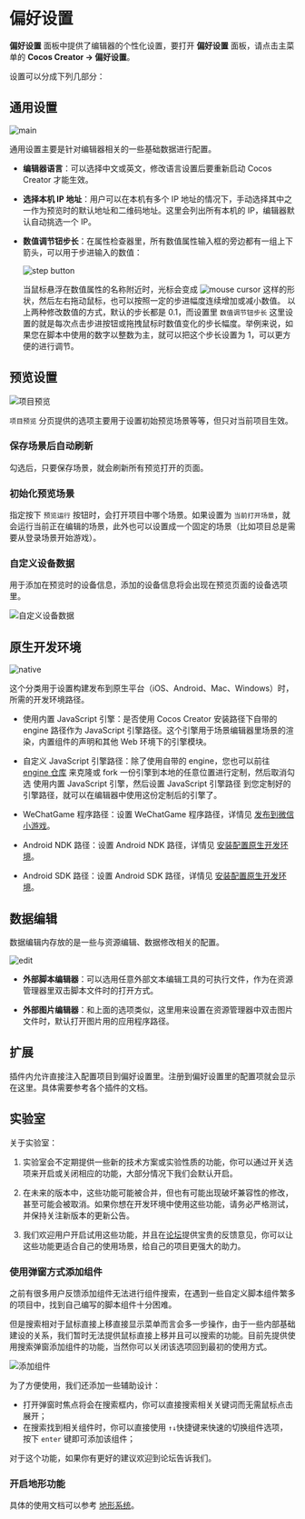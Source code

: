 # 偏好设置

**偏好设置** 面板中提供了编辑器的个性化设置，要打开 **偏好设置** 面板，请点击主菜单的 **Cocos Creator -> 偏好设置**。

设置可以分成下列几部分：

## 通用设置

![main](index/main.jpg)

通用设置主要是针对编辑器相关的一些基础数据进行配置。

-   **编辑器语言**：可以选择中文或英文，修改语言设置后要重新启动 Cocos Creator 才能生效。

-   **选择本机 IP 地址**：用户可以在本机有多个 IP 地址的情况下，手动选择其中之一作为预览时的默认地址和二维码地址。这里会列出所有本机的 IP，编辑器默认自动挑选一个 IP。

-   **数值调节钮步长**：在属性检查器里，所有数值属性输入框的旁边都有一组上下箭头，可以用于步进输入的数值：

    ![step button](https://docs.cocos.com/creator/manual/zh/getting-started/basics/editor-panels/preferences/step-button.png)

    当鼠标悬浮在数值属性的名称附近时，光标会变成 ![mouse cursor](https://docs.cocos.com/creator/manual/zh/getting-started/basics/editor-panels/preferences/mouse-cursor.jpg) 这样的形状，然后左右拖动鼠标，也可以按照一定的步进幅度连续增加或减小数值。
    以上两种修改数值的方式，默认的步长都是 0.1，而设置里 `数值调节钮步长` 这里设置的就是每次点击步进按钮或拖拽鼠标时数值变化的步长幅度。举例来说，如果您在脚本中使用的数字以整数为主，就可以把这个步长设置为 1，可以更方便的进行调节。

## 预览设置

![项目预览](./index/preview.jpg)

`项目预览` 分页提供的选项主要用于设置初始预览场景等等，但只对当前项目生效。

### 保存场景后自动刷新

勾选后，只要保存场景，就会刷新所有预览打开的页面。

### 初始化预览场景

指定按下 `预览运行` 按钮时，会打开项目中哪个场景。如果设置为 `当前打开场景`，就会运行当前正在编辑的场景，此外也可以设置成一个固定的场景（比如项目总是需要从登录场景开始游戏）。

### 自定义设备数据

用于添加在预览时的设备信息，添加的设备信息将会出现在预览页面的设备选项里。

![自定义设备数据](./index/device.jpg)

## 原生开发环境

![native](./index/native.jpg)

这个分类用于设置构建发布到原生平台（iOS、Android、Mac、Windows）时，所需的开发环境路径。

- 使用内置 JavaScript 引擎：是否使用 Cocos Creator 安装路径下自带的 engine 路径作为 JavaScript 引擎路径。这个引擎用于场景编辑器里场景的渲染，内置组件的声明和其他 Web 环境下的引擎模块。

- 自定义 JavaScript 引擎路径：除了使用自带的 engine，您也可以前往 [engine 仓库](https://github.com/cocos-creator/engine) 来克隆或 fork 一份引擎到本地的任意位置进行定制，然后取消勾选 使用内置 JavaScript 引擎，然后设置 JavaScript 引擎路径 到您定制好的引擎路径，就可以在编辑器中使用这份定制后的引擎了。

- WeChatGame 程序路径：设置 WeChatGame 程序路径，详情见 [发布到微信小游戏](../publish/publish-wechatgame.md)。

- Android NDK 路径：设置 Android NDK 路径，详情见 [安装配置原生开发环境](../publish/setup-native-development.md)。

- Android SDK 路径：设置 Android SDK 路径，详情见 [安装配置原生开发环境](../publish/setup-native-development.md)。

## 数据编辑

数据编辑内存放的是一些与资源编辑、数据修改相关的配置。

![edit](./index/edit.jpg)

- **外部脚本编辑器**：可以选用任意外部文本编辑工具的可执行文件，作为在资源管理器里双击脚本文件时的打开方式。

- **外部图片编辑器**：和上面的选项类似，这里用来设置在资源管理器中双击图片文件时，默认打开图片用的应用程序路径。

## 扩展

插件内允许直接注入配置项目到偏好设置里。注册到偏好设置里的配置项就会显示在这里。具体需要参考各个插件的文档。

## 实验室

关于实验室：

1. 实验室会不定期提供一些新的技术方案或实验性质的功能，你可以通过开关选项来开启或关闭相应的功能，大部分情况下我们会默认开启。

2. 在未来的版本中，这些功能可能被合并，但也有可能出现破坏兼容性的修改，甚至可能会被取消。如果你想在开发环境中使用这些功能，请务必严格测试，并保持关注新版本的更新公告。

3. 我们欢迎用户开启试用这些功能，并且在[论坛](https://forum.cocos.org/c/3D)提供宝贵的反馈意见，你可以让这些功能更适合自己的使用场景，给自己的项目更强大的助力。

### 使用弹窗方式添加组件

之前有很多用户反馈添加组件无法进行组件搜索，在遇到一些自定义脚本组件繁多的项目中，找到自己编写的脚本组件十分困难。

但是搜索相对于鼠标直接上移直接显示菜单而言会多一步操作，由于一些内部基础建设的关系，我们暂时无法提供鼠标直接上移并且可以搜索的功能。目前先提供使用搜索弹窗添加组件的功能，当然你可以关闭该选项回到最初的使用方式。

![添加组件](./index/add-component.jpg)

为了方便使用，我们还添加一些辅助设计：

- 打开弹窗时焦点将会在搜索框内，你可以直接搜索相关关键词而无需鼠标点击展开；
- 在搜索找到相关组件时，你可以直接使用 `↑↓`快捷键来快速的切换组件选项，按下 `enter` 键即可添加该组件；

对于这个功能，如果你有更好的建议欢迎到论坛告诉我们。

### 开启地形功能

具体的使用文档可以参考 [地形系统](../terrain/index.md)。
